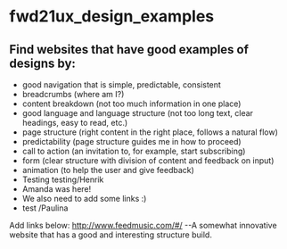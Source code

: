 # fwd21ux_design_examples

## Find websites that have good examples of designs by:

- good navigation that is simple, predictable, consistent
- breadcrumbs (where am I?)
- content breakdown (not too much information in one place)
- good language and language structure (not too long text, clear headings, easy to read, etc.)
- page structure (right content in the right place, follows a natural flow)
- predictability (page structure guides me in how to proceed)
- call to action (an invitation to, for example, start subscribing)
- form (clear structure with division of content and feedback on input)
- animation (to help the user and give feedback)
- Testing testing/Henrik
- Amanda was here!
- We also need to add some links :)
- test /Paulina

Add links below:
http://www.feedmusic.com/#/ --A somewhat innovative website that has a good and interesting structure build.
